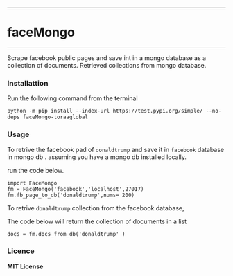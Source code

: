 ***
# faceMongo
***
Scrape facebook public pages and save int in a mongo database as a collection of documents.
Retrieved collections from mongo database.


### Installattion 
Run the following command from the terminal

```
python -m pip install --index-url https://test.pypi.org/simple/ --no-deps faceMongo-toraaglobal
```

### Usage

To retrive  the facebook pad of `donaldtrump` and save it in `facebook` database in mongo db .
assuming you have a mongo db installed locally.

run the code below.

```
import FaceMongo
fm = FaceMongo('facebook','localhost',27017)
fm.fb_page_to_db('donaldtrump',nums= 200)

```

To retrive `donaldtrump` collection from the facebook database,

The code below will return the collection of documents in a list

```
docs = fm.docs_from_db('donaldtrump' )

```

### Licence
**MIT License**

